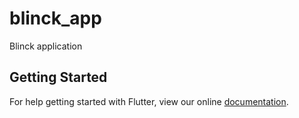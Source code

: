 # blinck_app

Blinck application

## Getting Started

For help getting started with Flutter, view our online
[documentation](https://flutter.io/).
